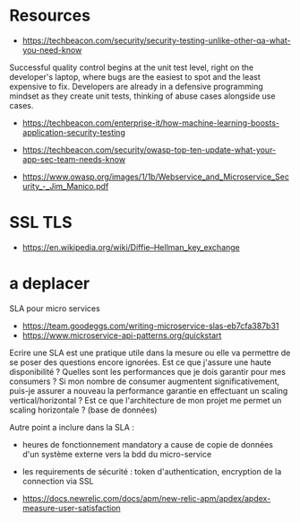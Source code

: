 # Resources

- https://techbeacon.com/security/security-testing-unlike-other-qa-what-you-need-know

Successful quality control begins at the unit test level, right on the developer's laptop, where bugs are the easiest to spot and the least expensive to fix. Developers are already in a defensive programming mindset as they create unit tests, thinking of abuse cases alongside use cases.

- https://techbeacon.com/enterprise-it/how-machine-learning-boosts-application-security-testing
- https://techbeacon.com/security/owasp-top-ten-update-what-your-app-sec-team-needs-know

- https://www.owasp.org/images/1/1b/Webservice_and_Microservice_Security_-_Jim_Manico.pdf

# SSL TLS
- https://en.wikipedia.org/wiki/Diffie–Hellman_key_exchange

# a deplacer 
SLA pour micro services
- https://team.goodeggs.com/writing-microservice-slas-eb7cfa387b31
- https://www.microservice-api-patterns.org/quickstart

Ecrire une SLA est une pratique utile dans la mesure ou elle va permettre de se poser des questions encore ignorées.
Est ce que j'assure une haute disponibilité ?
Quelles sont les performances que je dois garantir pour mes consumers ?
Si mon nombre de consumer augmentent significativement, puis-je assurer a nouveau la performance garantie en effectuant un scaling vertical/horizontal ?
Est ce que l'architecture de mon projet me permet un scaling horizontale ? (base de données)

Autre point a inclure dans la SLA :
 - heures de fonctionnement mandatory a cause de copie de données d'un système externe vers la bdd du micro-service
 - les requirements de sécurité : token d'authentication, encryption de la connection via SSL


- https://docs.newrelic.com/docs/apm/new-relic-apm/apdex/apdex-measure-user-satisfaction
